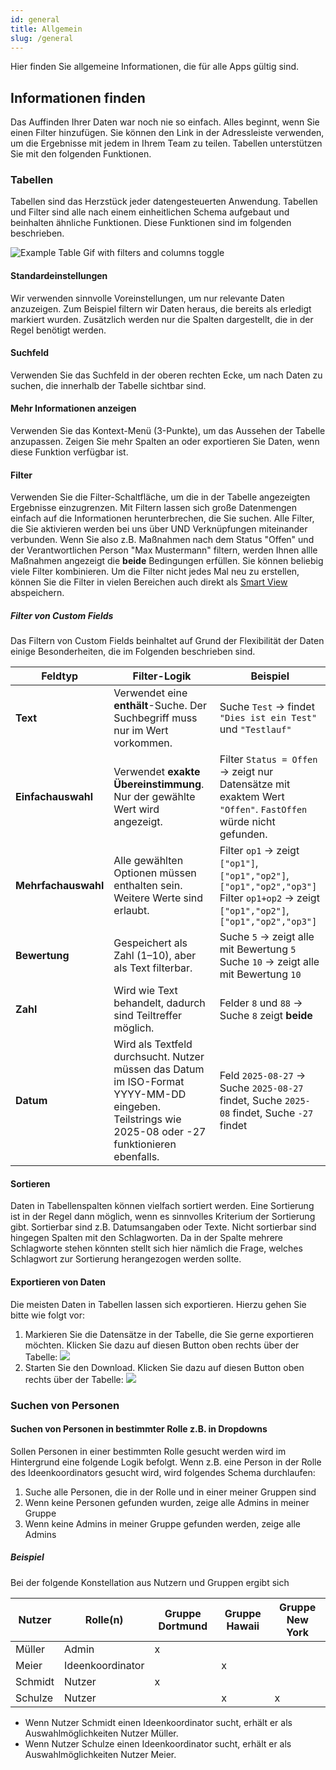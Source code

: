 ```yaml
---
id: general
title: Allgemein
slug: /general
---
```


Hier finden Sie allgemeine Informationen, die für alle Apps gültig sind.

## Informationen finden

Das Auffinden Ihrer Daten war noch nie so einfach. Alles beginnt, wenn Sie einen Filter hinzufügen. Sie können den Link in der Adressleiste verwenden, um die Ergebnisse mit jedem in Ihrem Team zu teilen. Tabellen unterstützen Sie mit den folgenden Funktionen.

### Tabellen

Tabellen sind das Herzstück jeder datengesteuerten Anwendung. Tabellen und Filter sind alle nach einem einheitlichen Schema aufgebaut und beinhalten ähnliche Funktionen.
Diese Funktionen sind im folgenden beschrieben.

![Example Table Gif with filters and columns toggle](https://caqadmin.blob.core.windows.net/public-screenshots/manual-screenshots/basicTableFunctions.gif)

#### Standardeinstellungen

Wir verwenden sinnvolle Voreinstellungen, um nur relevante Daten anzuzeigen. Zum Beispiel filtern wir Daten heraus, die bereits als erledigt markiert wurden.
Zusätzlich werden nur die Spalten dargestellt, die in der Regel benötigt werden.

#### Suchfeld

Verwenden Sie das Suchfeld in der oberen rechten Ecke, um nach Daten zu suchen, die innerhalb der Tabelle sichtbar sind.

#### Mehr Informationen anzeigen

Verwenden Sie das Kontext-Menü (3-Punkte), um das Aussehen der Tabelle anzupassen. Zeigen Sie mehr Spalten an oder exportieren Sie Daten, wenn diese Funktion verfügbar ist.

#### Filter

Verwenden Sie die Filter-Schaltfläche, um die in der Tabelle angezeigten Ergebnisse einzugrenzen.
Mit Filtern lassen sich große Datenmengen einfach auf die Informationen herunterbrechen, die Sie suchen. Alle Filter, die Sie aktivieren werden bei uns über UND Verknüpfungen miteinander verbunden.
Wenn Sie also z.B. Maßnahmen nach dem Status "Offen" und der Verantwortlichen Person "Max Mustermann" filtern, werden Ihnen allle Maßnahmen angezeigt die **beide** Bedingungen erfüllen.
Sie können beliebig viele Filter kombinieren. Um die Filter nicht jedes Mal neu zu erstellen, können Sie die Filter in vielen Bereichen auch direkt als [Smart View](/docs/faqs/smart-views) abspeichern.

##### Filter von Custom Fields

Das Filtern von Custom Fields beinhaltet auf Grund der Flexibilität der Daten einige Besonderheiten, die im Folgenden beschrieben sind.

| Feldtyp             | Filter-Logik                                                                                                                                                | Beispiel                                                                                                                                   |
| ------------------- | ----------------------------------------------------------------------------------------------------------------------------------------------------------- | ------------------------------------------------------------------------------------------------------------------------------------------ |
| **Text**            | Verwendet eine **enthält**-Suche. Der Suchbegriff muss nur im Wert vorkommen.                                                                               | Suche `Test` → findet `"Dies ist ein Test"` und `"Testlauf"`                                                                               |
| **Einfachauswahl**  | Verwendet **exakte Übereinstimmung**. Nur der gewählte Wert wird angezeigt.                                                                                 | Filter `Status = Offen` → zeigt nur Datensätze mit exaktem Wert `"Offen"`. `FastOffen` würde nicht gefunden.                               |
| **Mehrfachauswahl** | Alle gewählten Optionen müssen enthalten sein. Weitere Werte sind erlaubt.                                                                                  | Filter `op1` → zeigt `["op1"]`, `["op1","op2"]`, `["op1","op2","op3"]`<br/>Filter `op1+op2` → zeigt `["op1","op2"]`, `["op1","op2","op3"]` |
| **Bewertung**       | Gespeichert als Zahl (1–10), aber als Text filterbar.                                                                                                       | Suche `5` → zeigt alle mit Bewertung `5`<br/>Suche `10` → zeigt alle mit Bewertung `10`                                                    |
| **Zahl**            | Wird wie Text behandelt, dadurch sind Teiltreffer möglich.                                                                                                  | Felder `8` und `88` → Suche `8` zeigt **beide**                                                                                            |
| **Datum**           | Wird als Textfeld durchsucht. Nutzer müssen das Datum im ISO-Format YYYY-MM-DD eingeben. Teilstrings wie 2025-08 oder -27 funktionieren ebenfalls.          | Feld `2025-08-27` → Suche `2025-08-27` findet, Suche `2025-08` findet, Suche `-27` findet                                                  |

#### Sortieren

Daten in Tabellenspalten können vielfach sortiert werden. Eine Sortierung ist in der Regel dann möglich, wenn es sinnvolles Kriterium der Sortierung gibt.
Sortierbar sind z.B. Datumsangaben oder Texte. Nicht sortierbar sind hingegen Spalten mit den Schlagworten. Da in der Spalte mehrere Schlagworte stehen könnten stellt sich hier nämlich die Frage, welches Schlagwort zur Sortierung herangezogen werden sollte.

#### Exportieren von Daten

Die meisten Daten in Tabellen lassen sich exportieren. Hierzu gehen Sie bitte wie folgt vor:

1. Markieren Sie die Datensätze in der Tabelle, die Sie gerne exportieren möchten. Klicken Sie dazu auf diesen Button oben rechts über der Tabelle: ![](https://caqadmin.blob.core.windows.net/faqs/0-images/mceclip2.png)
2. Starten Sie den Download. Klicken Sie dazu auf diesen Button oben rechts über der Tabelle: ![](https://caqadmin.blob.core.windows.net/faqs/0-images/mceclip3.png)

### Suchen von Personen

#### Suchen von Personen in bestimmter Rolle z.B. in Dropdowns

Sollen Personen in einer bestimmten Rolle gesucht werden wird im Hintergrund eine folgende Logik befolgt.
Wenn z.B. eine Person in der Rolle des Ideenkoordinators gesucht wird, wird folgendes Schema durchlaufen:

1. Suche alle Personen, die in der Rolle und in einer meiner Gruppen sind
2. Wenn keine Personen gefunden wurden, zeige alle Admins in meiner Gruppe
3. Wenn keine Admins in meiner Gruppe gefunden werden, zeige alle Admins

##### Beispiel

Bei der folgende Konstellation aus Nutzern und Gruppen ergibt sich

| Nutzer  | Rolle(n)         | Gruppe Dortmund | Gruppe Hawaii | Gruppe New York |
| ------- | ---------------- | --------------- | ------------- | --------------- |
| Müller  | Admin            | x               |               |                 |
| Meier   | Ideenkoordinator |                 | x             |                 |
| Schmidt | Nutzer           | x               |               |                 |
| Schulze | Nutzer           |                 | x             | x               |

- Wenn Nutzer Schmidt einen Ideenkoordinator sucht, erhält er als Auswahlmöglichkeiten Nutzer Müller.
- Wenn Nutzer Schulze einen Ideenkoordinator sucht, erhält er als Auswahlmöglichkeiten Nutzer Meier.

